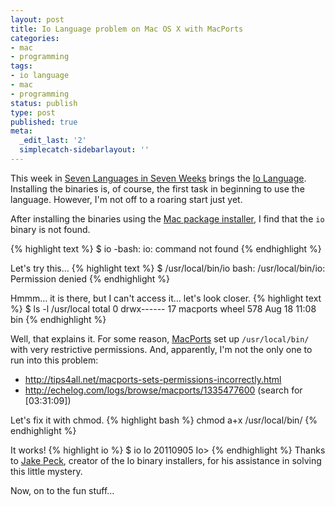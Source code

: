 ```yaml
---
layout: post
title: Io Language problem on Mac OS X with MacPorts
categories:
- mac
- programming
tags:
- io language
- mac
- programming
status: publish
type: post
published: true
meta:
  _edit_last: '2'
  simplecatch-sidebarlayout: ''
---
```

This week in <a title="Seven Languages in Seven Weeks reading group" href="/2012/07/seven-languages-in-seven-weeks-reading-group/">Seven Languages in Seven Weeks</a> brings the <a href="http://iolanguage.com/">Io Language</a>. Installing the binaries is, of course, the first task in beginning to use the language. However, I'm not off to a roaring start just yet.

After installing the binaries using the <a href="http://iobin.suspended-chord.info/mac/iobin-mac-current.zip">Mac package installer</a>, I find that the `io` binary is not found.

{% highlight text %}
$ io
-bash: io: command not found
{% endhighlight %}<!--more-->

Let's try this…
{% highlight text %}
$ /usr/local/bin/io
bash: /usr/local/bin/io: Permission denied
{% endhighlight %}

Hmmm… it is there, but I can't access it… let's look closer.
{% highlight text %}
$ ls -l /usr/local
total 0
drwx------ 17 macports wheel 578 Aug 18 11:08 bin
{% endhighlight %}

Well, that explains it. For some reason, <a href="http://www.macports.org/">MacPorts</a> set up `/usr/local/bin/` with very restrictive permissions. And, apparently, I'm not the only one to run into this problem:

<ul>
	<li><a href="http://tips4all.net/macports-sets-permissions-incorrectly.html">http://tips4all.net/macports-sets-permissions-incorrectly.html</a></li>
	<li><a href="http://echelog.com/logs/browse/macports/1335477600">http://echelog.com/logs/browse/macports/1335477600</a> (search for [03:31:09])</li>
</ul>

Let's fix it with chmod.
{% highlight bash %}
chmod a+x /usr/local/bin/
{% endhighlight %}

It works!
{% highlight io %}
$ io
Io 20110905
Io> 
{% endhighlight %}
Thanks to <a href="http://iobin.suspended-chord.info/">Jake Peck</a>, creator of the Io binary installers, for his assistance in solving this little mystery.

Now, on to the fun stuff…
